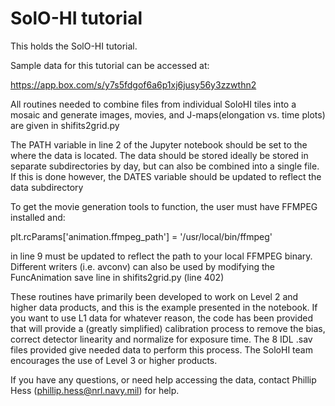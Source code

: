 # SolO-HI tutorial

This holds the SolO-HI tutorial.

Sample data for this tutorial can be accessed at:

https://app.box.com/s/y7s5fdgof6a6p1xj6jusy56y3zzwthn2

All routines needed to combine files from individual SoloHI tiles into a mosaic and generate images, movies, and J-maps(elongation vs. time plots) are given in shifits2grid.py

The PATH variable in line 2 of the Jupyter notebook should be set to the where the data is located. The data should be stored ideally be stored in separate subdirectories by day, but can also be combined into a single file. If this is done however, the DATES variable should be updated to reflect the data subdirectory

To get the movie generation tools to function, the user must have FFMPEG installed and:

plt.rcParams['animation.ffmpeg_path'] = '/usr/local/bin/ffmpeg'

in line 9 must be updated to reflect the path to your local FFMPEG binary. Different writers (i.e. avconv) can also be used by modifying the FuncAnimation save line in shifits2grid.py (line 402)

These routines have primarily been developed to work on Level 2 and higher data products, and this is the example presented in the notebook. If you want to use L1 data for whatever reason, the code has been provided that will provide a (greatly simplified) calibration process to remove the bias, correct detector linearity and normalize for exposure time. The 8 IDL .sav files provided give needed data to perform this process. The SoloHI team encourages the use of Level 3 or higher products.

If you have any questions, or need help accessing the data, contact Phillip Hess (phillip.hess@nrl.navy.mil) for help.
